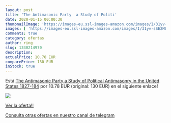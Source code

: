 ```yaml
---
layout: post
title: 'The Antimasonic Party  a Study of Politi'
date: 2020-01-15 00:00:30
thumbnailImage: 'https://images-eu.ssl-images-amazon.com/images/I/31yv-sSE2ML._SL200_.jpg'
images: [ 'https://images-eu.ssl-images-amazon.com/images/I/31yv-sSE2ML._SL200_.jpg' ]
comments: true
category: ofertas
author: ring
slug: 1340214970
description:
actualPrice: 10.78 EUR
comparePrice: 130 EUR
inStock: true
---
```


Está [The Antimasonic Party  a Study of Political Antimasonry in the United States  1827-184](https://www.amazon.com/dp/1340214970/?tag=redken08-20) por 10.78 EUR (original: 130 EUR) en el siguiente enlace!

[![](https://images-eu.ssl-images-amazon.com/images/I/31yv-sSE2ML._SL200_.jpg)](https://www.amazon.com/dp/1340214970/?tag=redken08-20)

[Ver la oferta!!](https://www.amazon.com/dp/1340214970/?tag=redken08-20)

[Consulta otras ofertas en nuestro canal de telegram](https://t.me/s/ofertas25)
